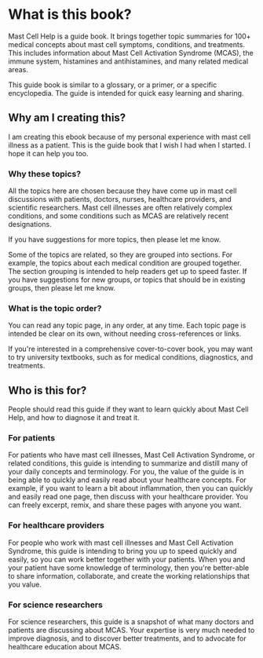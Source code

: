 <!--
source: jph
tags: meta
-->

# What is this book?

Mast Cell Help is a guide book. It brings together topic summaries for 100+ medical concepts about mast cell symptoms, conditions, and treatments. This includes information about Mast Cell Activation Syndrome (MCAS), the immune system, histamines and antihistamines, and many related medical areas.

This guide book is similar to a glossary, or a primer, or a specific encyclopedia. The guide is intended for quick easy learning and sharing.

## Why am I creating this?

I am creating this ebook because of my personal experience with mast cell illness as a patient. This is the guide book that I wish I had when I started. I hope it can help you too.

### Why these topics?

All the topics here are chosen because they have come up in mast cell discussions with patients, doctors, nurses, healthcare providers, and scientific researchers. Mast cell illnesses are often relatively complex conditions, and some conditions such as MCAS are relatively recent designations.

If you have suggestions for more topics, then please let me know.

Some of the topics are related, so they are grouped into sections. For example, the topics about each medical condition are grouped together. The section grouping is intended to help readers get up to speed faster. If you have suggestions for new groups, or topics that should be in existing groups, then please let me know.

### What is the topic order?

You can read any topic page, in any order, at any time. Each topic page is intended be clear on its own, without needing cross-references or links.

If you're interested in a comprehensive cover-to-cover book, you may want to try university textbooks, such as for medical conditions, diagnostics, and treatments.

## Who is this for?

People should read this guide if they want to learn quickly about Mast Cell Help, and how to diagnose it and treat it.

### For patients

For patients who have mast cell illnesses, Mast Cell Activation Syndrome, or related conditions, this guide is intending to summarize and distill many of your daily concepts and terminology. For you, the value of the guide is in being able to quickly and easily read about your healthcare concepts. For example, if you want to learn a bit about inflammation, then you can quickly and easily read one page, then discuss with your healthcare provider. You can freely excerpt, remix, and share these pages with anyone you want.

### For healthcare providers

For people who work with mast cell illnesses and Mast Cell Activation Syndrome, this guide is intending to bring you up to speed quickly and easily, so you can work better together with your patients. When you and your patient have some knowledge of terminology, then you're better-able to share information, collaborate, and create the working relationships that you value.

### For science researchers

For science researchers, this guide is a snapshot of what many doctors and patients are discussing about MCAS. Your expertise is very much needed to improve diagnosis, and to discover better treatments, and to advocate for healthcare education about MCAS.
